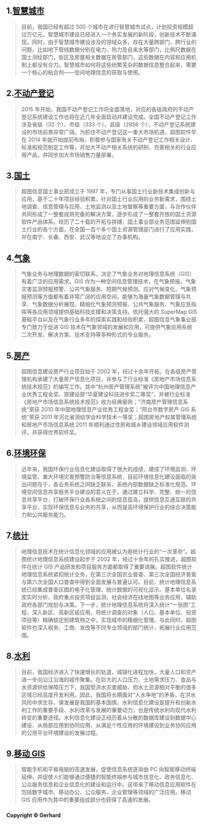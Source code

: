 <!--
 * @Author: 杨光辉_GerhardYang
 * @Date: 2020-12-19 22:27:14
 * @LastEditors: 杨光辉_GerhardYang
 * @LastEditTime: 2020-12-20 00:25:33
 * @Description: file content
-->

## 1.[智慧城市](https://www.supermap.com/cn/Application/list.asp?classid=43)

> 目前，我国已经有超过 500 个城市在进行智慧城市试点，计划投资规模超过万亿元。智慧城市建设已经进入一个务实发展的新阶段，创新技术不断涌现。同时，由于智慧城市建设涉及的领域众多，存在大量跨部门、跨行业的问题，比如地下管线数据分别在电力、热力及自来水等部门，比例尺数据在国土测绘部门，街区及房屋相关数据在房管部门，这些数据在内容和应用机制上都没有合力。智慧城市如何将这些纷繁芜杂的数据信息整合起来，需要一个核心的粘合剂——空间地理信息的获取与使用。

## 2.[不动产登记](https://www.supermap.com/cn/Application/list.asp?classid=45)

> 2015 年开始，我国不动产登记工作将全面落地，对应的各级政府的不动产登记系统建设工作也将在近几年全面启动并建设完成。全国不动产登记工作涉及省级（32 个）、市级（333 个）、县级（2856 个），不动产登记系统建设的市场前景非常广阔。为抓住不动产登记这一重大市场机遇，超图软件早在 2014 年就开始提前布局，积极参与国家有关不动产登记工作相关设计、标准和规范制定工作等，并加大不动产相关系统的研制、完善相关的行业应用产品，并同步加大市场销售力量部署。

## 3.[国土](https://www.supermap.com/cn/Application/list.asp?classid=2)

> 超图信息国土事业部成立于 1997 年，专门从事国土行业新技术集成创新与应用，基于二十年项目经验积累，针对国土行业应用的业务新需求，围绕土地调查、信息管理与应用、土地监测以及土地督察等重要方面，与合作伙伴共同形成了一整套成熟完备的解决方案，逐步形成了一整套开放的国土资源软件产品体系。经历了二十载的开拓与拼搏，国土事业部业务范围延伸到国土行业的各个方面，在全国一百个多个国土资源管理部门进行了应用实践，并在南宁、长春、西安、武汉等地设立了办事机构。

## 4.[气象](https://www.supermap.com/cn/Application/list.asp?classid=5)

> 气象业务与地理数据的密切联系，决定了气象业务对地理信息系统（GIS）有着广泛的应用需求。GIS 作为一种空间信息管理技术，在气象预报、气象灾害监测预报预警、公共气象服务、短期气候预测、应对气候变化、气象预报预测等方面都有着非常广阔的应用空间，能够为海量气象数据管理与共享、气象数据分析展现、精细化气象预测预报、公共气象服务、气象应急指挥等各应用领域提供基础科技支撑和决策支持。依托强大的 SuperMap GIS 基础平台以及在气象行业多年的探索实践和经验积累，超图信息气象事业部专门致力于促进 GIS 技术在气象领域的发展和应用，可提供气象应用系统二次开发、解决方案、技术支持等多种形式的专业服务。

## 5.[房产](https://www.supermap.com/cn/Application/list.asp?classid=4)

> 超图信息建设房产行业项目始于 2002 年，经过十余年开拓，在各级房产管理机构承建了大量房产信息化项目，并参与了行业标准《房地产市场信息系统技术规范》的编写工作。其中“杭州房产管理系统”被评为中国地理信息产业优秀工程金奖、原建设部“华夏建设科技进步奖二等奖”，并被行业标准《房地产市场信息系统技术规范》收为经典案例；“济南房产管理信息系统“荣获 2010 年中国地理信息产业优秀工程金奖；“邢台市数字房产 GIS 系统”荣获 2011 年河北省测绘学会科学技术一等奖；超图房地产权属管理系统和房地产市场信息系统 2011 年顺利通过住房和城乡建设领域应用软件测评，并获得优秀软件奖。

## 6.[环境环保](https://www.supermap.com/cn/Application/list.asp?classid=26)

> 近年来，我国环保行业信息化建设取得了很大的成绩，建成了环境监测、环境监管、重大环境灾害预警防治等信息系统，目前环境信息化建设面临的突出问题在于，各业务系统之间缺乏联系，系统内部数据缺乏标准化规范。环境空间信息共享服务平台建设的意义在于，通过建立科学、完整、统一的信息共享平台，打破环保行业各系统之间的信息孤岛，提供信息互通互联的共享平台，实现环保信息与业务的共享，从而提高环境保护行业的综合决策能力和公共服务能力。

## 7.[统计](https://www.supermap.com/cn/Application/list.asp?classid=8)

> 地理信息技术在统计信息化领域的应用被认为是统计行业的“一次革命”。超图统计地理信息系统建设起步于 2002 年，经过十余年的扎实推进，超图软件在统计 GIS 产品研发和项目服务方面都取得了重要进展。超图软件统计地理信息系统紧扣统计业务，在第三次全国农业普查、第三次全国经济普查与第六次全国人口普查中得到全面发展与普遍认可。目前，统计地理信息系统已经集成普查区图的电子化管理、统计数据的可视化显示、基本单位名录库实时分析、政府重点投资项目监测、社会经济在线地图等业务应用，辅助政府各部门规划与决策。下一步，统计地理信息系统将深入统计“一张图”工程，深入新区、高新区级应用，将统计调查的对象（人口、基本单位、投资项目等）精确锁定到建筑物之中，实现城市的精细化管理。与此同时，超图软件也深入税务、工商、发改等不同专业领域的部门统计，拓展行业应用范围。

## 8.[水利](https://www.supermap.com/cn/Application/list.asp?classid=12)

> 目前，我国经济进入了快速增长的轨道，城镇化进程加快，大量人口和资产进一步向沿江沿海的城市聚集。在巨大的人口压力、土地需求压力、食品与水资源供给保障压力下，我国受洪水灾害威胁、但水土资源相对平衡的很多区域已经高度开发利用。因此，我国将长期面对“人水争地”的矛盾，在洪水风险中求生存、谋发展是我国的基本国情。水利信息化建设是提升和创新水利工作的重要手段、水利改革与发展的重要动力，也是传统水利向现代水利转变的重要途径。水利信息化建设正经历着从分散的数据库建设到数据中心建设、从局部应用到协同应用、从满足个性应用的环境建设到业务协同应用的公用平台环境建设的发展过程。

## 9.[移动 GIS ](https://www.supermap.com/cn/Application/list.asp?classid=36)

> 智能手机和平板电脑的高速发展，促使信息系统逐渐由 PC 向智能移动终端延伸，并促使人们能够通过便捷的智能终端参与城市信息化、政务信息化、公众服务信息和企业信息化的建设和运行中。这带来了移动信息应用软件在包括数字城市、移动办公、公众服务、企业管理等领域的广泛应用。移动 GIS 应用作为其中的重要组成部分也获得了高速的发展。

### []()

**Copyright ©  Gerhard**